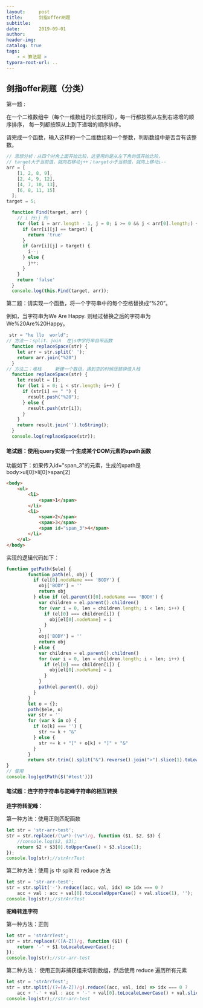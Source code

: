 ```yaml
---
layout:     post
title:      剑指offer刷题
subtitle:  
date:       2019-09-01
author:     
header-img: 
catalog: true
tags:
    - < 算法题 >
typora-root-url: ..
---
```


## 剑指offer刷题（分类）

第一题 :

在一个二维数组中（每个一维数组的长度相同），每一行都按照从左到右递增的顺序排序， 每一列都按照从上到下递增的顺序排序。        

请完成一个函数，输入这样的一个二维数组和一个整数，判断数组中是否含有该整数。        

```javascript
// 思想分析：从四个对角上面开始比较，这里用的是从左下角的值开始比较，
// target大于当前值，就向右移动j++；target小于当前值，就向上移动i--
arr = [
    [1, 2, 8, 9],
    [2, 4, 9, 12],
    [4, 7, 10, 13],
    [6, 8, 11, 15]
  ];
target = 5;

  function Find(target, arr) {
    // i 行;j 列            
    for (let i = arr.length - 1, j = 0; i >= 0 && j < arr[0].length;) {
      if (arr[i][j] == target) {
        return 'true'
      }
      if (arr[i][j] > target) {
        i--;
      } else {
        j++;
      }
    }
    return 'false'
  }
  console.log(this.Find(target, arr));
```

第二题：请实现一个函数，将一个字符串中的每个空格替换成“%20”。        

例如，当字符串为We Are Happy.     则经过替换之后的字符串为We%20Are%20Happy。       

```javascript
 str = "he llo  world";
// 方法一：split、join  在js中字符串自带函数     
  function replaceSpace(str) {
    let arr = str.split(' ');
    return arr.join("%20")
  } 
// 方法二：堆栈     新建一个数组，遇到空的时候压替换值入栈   
  function replaceSpace(str) {
    let result = [];
    for (let i = 0; i < str.length; i++) {
      if (str[i] == " ") {
        result.push("%20");
      } else {
        result.push(str[i]);
      }
    }
    return result.join('').toString();
  }
  console.log(replaceSpace(str));
```

#### 笔试题：使用jquery实现一个生成某个DOM元素的xpath函数

功能如下：如果传入id="span_3"的元素，生成的xpath是body>ul[0]>li[0]>span[2] 

```html
<body>
	<ul>
		<li>
			<span>1</span>
		</li>
		<li>
			<span>2</span>
			<span>3</span>
			<span id="span_3">4</span>
		</li>
	</ul>
</body>
```

实现的逻辑代码如下：

```javascript
function getPath($ele) {
        function path(el, obj) {
          if (el[0].nodeName === 'BODY') {
            obj['BODY'] = ''
            return obj
          } else if (el.parent()[0].nodeName === 'BODY') {
            var children = el.parent().children()
            for (var i = 0, len = children.length; i < len; i++) {
              if (el[0] === children[i]) {
                obj[el[0].nodeName] = i
              }
            }
            obj['BODY'] = ''
            return obj
          } else {
            var children = el.parent().children()
            for (var i = 0, len = children.length; i < len; i++) {
              if (el[0] === children[i]) {
                obj[el[0].nodeName] = i
              }
            }
            path(el.parent(), obj)
          }
        }
        let o = {};
        path($ele, o)
        var str = ''
        for (var k in o) {
          if (o[k] === '') {
            str += k + "&"
          } else {
            str += k + "[" + o[k] + "]" + "&"
          }
        }
        return str.trim().split("&").reverse().join(">").slice(1).toLowerCase()
}
// 使用
console.log(getPath($('#test')))
```

#### 笔试题：连字符字符串与驼峰字符串的相互转换

**连字符转驼峰**：

第一种方法：使用正则匹配函数

```javascript
let str = 'str-arr-test';
str = str.replace(/(\w*)-(\w*)/g, function ($1, $2, $3) {
    //console.log($2, $3);
    return $2 + $3[0].toUpperCase() + $3.slice(1);
});
console.log(str);//strArrTest
```

第二种方法：使用 js 中 split 和 reduce 方法

```javascript
let str = 'str-arr-test';
str = str.split('-').reduce((acc, val, idx) => idx === 0 ?
    acc + val : acc + val[0].toLocaleUpperCase() + val.slice(1), '');
console.log(str);//strArrTest
```

**驼峰转连字符**

第一种方法：正则

```javascript
let str = 'strArrTest';
str = str.replace(/([A-Z])/g, function ($1) {
    return '-' + $1.toLocaleLowerCase();
});
console.log(str);//str-arr-test
```

第二种方法： 使用正则非捕获组来切割数组，然后使用 reduce 遍历所有元素

```javascript
let str = 'strArrTest';
str = str.split(/(?=[A-Z])/g).reduce((acc, val, idx) => idx === 0 ?
    acc + '-' + val : acc + '-' + val[0].toLocaleLowerCase() + val.slice(1));
console.log(str);//str-arr-test
```

